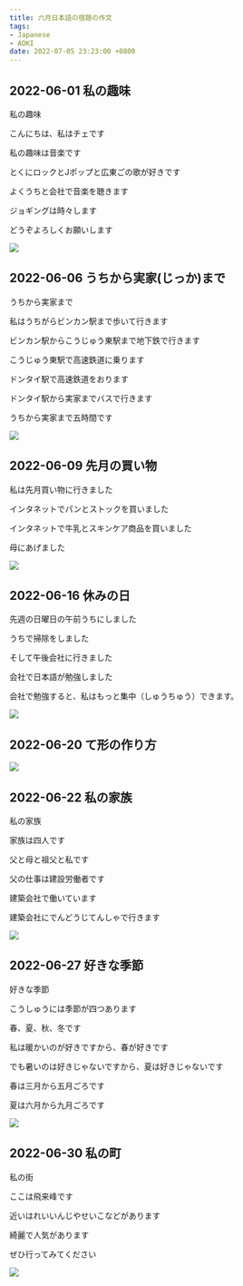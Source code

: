 ```yaml
---
title: 六月日本語の宿題の作文
tags:
- Japanese
- AOKI
date: 2022-07-05 23:23:00 +0800
---
```


## 2022-06-01 私の趣味

私の趣味

こんにちは、私はチェです

私の趣味は音楽です

とくにロックとJポップと広東ごの歌が好きです

よくうちと会社で音楽を聴きます

ジョギングは時々します

どうぞよろしくお願いします

![](images/2022-06-01.jpg)

## 2022-06-06 うちから実家(じっか)まで

うちから実家まで

私はうちがらビンカン駅まで歩いて行きます

ビンカン駅からこうじゅう東駅まで地下鉄で行きます

こうじゅう東駅で高速鉄道に乗ります

ドンタイ駅で高速鉄道をおります

ドンタイ駅から実家までバスで行きます

うちから実家まで五時間です

![](images/2022-06-06.jpg)

## 2022-06-09 先月の買い物

私は先月買い物に行きました

インタネットでパンとストックを買いました

インタネットで牛乳とスキンケア商品を買いました

母にあげました

![](images/2022-06-09.jpg)

## 2022-06-16 休みの日

先週の日曜日の午前うちにしました

うちで掃除をしました

そして午後会社に行きました

会社で日本語が勉強しました

会社で勉強すると、私はもっと集中（しゅうちゅう）できます。

![](images/2022-06-16.jpg)

## 2022-06-20 て形の作り方

![](images/2022-06-20.jpg)

## 2022-06-22 私の家族

私の家族

家族は四人です

父と母と祖父と私です

父の仕事は建設労働者です

建築会社で働いています

建築会社にでんどうじてんしゃで行きます

![](images/2022-06-22.jpg)

## 2022-06-27 好きな季節

好きな季節

こうしゅうには季節が四つあります

春、夏、秋、冬です

私は暖かいのが好きですから、春が好きです

でも暑いのは好きじゃないですから、夏は好きじゃないです

春は三月から五月ごろです

夏は六月から九月ごろです

![](images/2022-06-27.jpg)

## 2022-06-30 私の町

私の街

ここは飛来峰です

近いはれいいんじやせいこなどがあります

綺麗で人気があります

ぜひ行ってみてください

![](images/2022-06-30.jpg)
